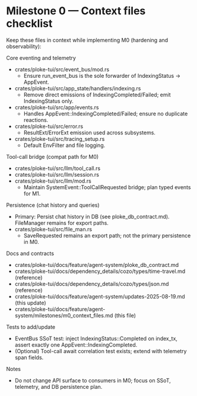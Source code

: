 # Milestone 0 — Context files checklist

Keep these files in context while implementing M0 (hardening and observability):

Core eventing and telemetry
- crates/ploke-tui/src/event_bus/mod.rs
  - Ensure run_event_bus is the sole forwarder of IndexingStatus → AppEvent.
- crates/ploke-tui/src/app_state/handlers/indexing.rs
  - Remove direct emissions of IndexingCompleted/Failed; emit IndexingStatus only.
- crates/ploke-tui/src/app/events.rs
  - Handles AppEvent::IndexingCompleted/Failed; ensure no duplicate reactions.
- crates/ploke-tui/src/error.rs
  - ResultExt/ErrorExt emission used across subsystems.
- crates/ploke-tui/src/tracing_setup.rs
  - Default EnvFilter and file logging.

Tool-call bridge (compat path for M0)
- crates/ploke-tui/src/llm/tool_call.rs
- crates/ploke-tui/src/llm/session.rs
- crates/ploke-tui/src/llm/mod.rs
  - Maintain SystemEvent::ToolCallRequested bridge; plan typed events for M1.

Persistence (chat history and queries)
- Primary: Persist chat history in DB (see ploke_db_contract.md). FileManager remains for export paths.
- crates/ploke-tui/src/file_man.rs
  - SaveRequested remains an export path; not the primary persistence in M0.

Docs and contracts
- crates/ploke-tui/docs/feature/agent-system/ploke_db_contract.md
- crates/ploke-tui/docs/dependency_details/cozo/types/time-travel.md (reference)
- crates/ploke-tui/docs/dependency_details/cozo/types/json.md (reference)
- crates/ploke-tui/docs/feature/agent-system/updates-2025-08-19.md (this update)
- crates/ploke-tui/docs/feature/agent-system/milestones/m0_context_files.md (this file)

Tests to add/update
- EventBus SSoT test: inject IndexingStatus::Completed on index_tx, assert exactly one AppEvent::IndexingCompleted.
- (Optional) Tool-call await correlation test exists; extend with telemetry span fields.

Notes
- Do not change API surface to consumers in M0; focus on SSoT, telemetry, and DB persistence plan.
